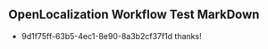 ## OpenLocalization Workflow Test MarkDown
* 9d1f75ff-63b5-4ec1-8e90-8a3b2cf37f1d thanks!

<!--HONumber=Jul16_HO2-->


